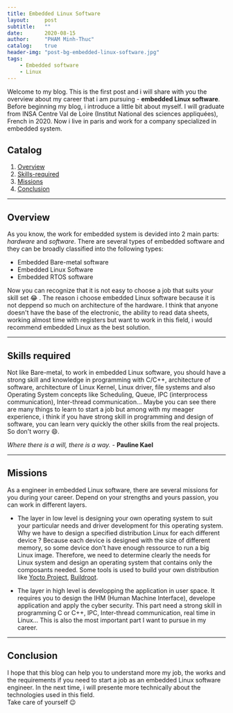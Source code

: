 ```yaml
---
title: Embedded Linux Software
layout:     post
subtitle:   ""
date:       2020-08-15
author:     "PHAM Minh-Thuc"
catalog:    true
header-img: "post-bg-embedded-linux-software.jpg"
tags:
    - Embedded software
    - Linux
---
```


Welcome to my blog. This is the first post and i will share with you the overview about my career that i am pursuing - **embedded Linux software**. Before beginning my blog, i introduce a little bit about myself. I will graduate from INSA Centre Val de Loire (Institut National des sciences appliquées), French in 2020. Now i live in paris and work for a company specialized in embedded system.

## Catalog

1. [Overview](#Overview)
2. [Skills-required](#Skills-required)
3. [Missions](#Missions)
4. [Conclusion](#Conclusion)

---

## Overview

As you know, the work for embedded system is devided into 2 main parts: *hardware* and *software*. There are several types of embedded software and they can be broadly classified into the following types:
- Embedded Bare-metal software
- Embedded Linux Software
- Embedded RTOS software

Now you can recognize that it is not easy to choose a job that suits your skill set :joy: . The reason i choose embedded Linux software because it is not deppend so much on architecture of the hardware. I think that anyone doesn't have the base of the electronic, the ability to read data sheets, working almost time with registers but want to work in this field, i would recommend embedded Linux as the best solution.

---

## Skills required

Not like Bare-metal, to work in embedded Linux software, you should have a strong skill and knowledge in programming with C/C++, architecture of software, architecture of Linux Kernel, Linux driver, file systems and also Operating System concepts like Scheduling, Queue, IPC (interprocess communication), Inter-thread communication... Maybe you can see there are many things to learn to start a job but among with my meager experience, i think if you have strong skill in programming and design of software, you can learn very quickly the other skills from the real projects. So don't worry :smile:.

*Where there is a will, there is a way.* - **Pauline Kael**

---

## Missions

As a engineer in embedded Linux software, there are several missions for you during your career. Depend on your strengths and yours passion, you can work in different layers.
- The layer in low level is designing your own operating system to suit your particular needs and driver development for this operating system. Why we have to design a specified distribution Linux for each different device ? Because each device is designed with the size of different memory, so some device don't have enough ressource to run a big Linux image. Therefore, we need to determine clearly the needs for Linux system and design an operating system that contains only the composants needed. Some tools is used to build your own distribution like [Yocto Project](https://www.yoctoproject.org/), [Buildroot](https://buildroot.org/).

- The layer in high level is developping the application in user space. It requires you to design the IHM (Human Machine Interface), develope application and apply the cyber security. This part need a strong skill in programming C or C++, IPC, Inter-thread communication, real time in Linux... This is also the most important part I want to pursue in my career.

---

## Conclusion

I hope that this blog can help you to understand more my job, the works and the requirements if you need to start a job as an embedded Linux software engineer. In the next time, i will presente more technically about the technologies used in this field. \
Take care of yourself :wink:

